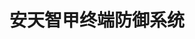 ﻿---
id: 1907
title: "安天智甲终端防御系统"
weight: 1907
version: "4.6.9"
updateTime: "2023-11-22T15:25:04"
debName: "http://113.24.212.22:8090/upload/file/kismain_mix-4.6.9.loongarch64.deb"
debSize: "161.4 MB"
command: "/opt/LinuxKPC/apsc_client_ui_desktop 0"
compatibility: 3
---